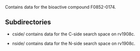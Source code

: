 Contains data for the bioactive compound F0852-0174.

## Subdirectories

- cside/ contains data for the C-side search space on rv1908c.

- nside/ contains data for the N-side search space on rv1908c.

